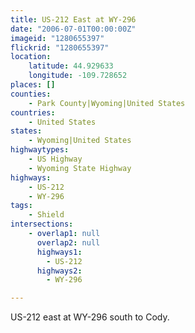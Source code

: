 ```yaml
---
title: US-212 East at WY-296
date: "2006-07-01T00:00:00Z"
imageid: "1280655397"
flickrid: "1280655397"
location:
    latitude: 44.929633
    longitude: -109.728652
places: []
counties:
    - Park County|Wyoming|United States
countries:
    - United States
states:
    - Wyoming|United States
highwaytypes:
    - US Highway
    - Wyoming State Highway
highways:
    - US-212
    - WY-296
tags:
    - Shield
intersections:
    - overlap1: null
      overlap2: null
      highways1:
        - US-212
      highways2:
        - WY-296

---
```

US-212 east at WY-296 south to Cody.